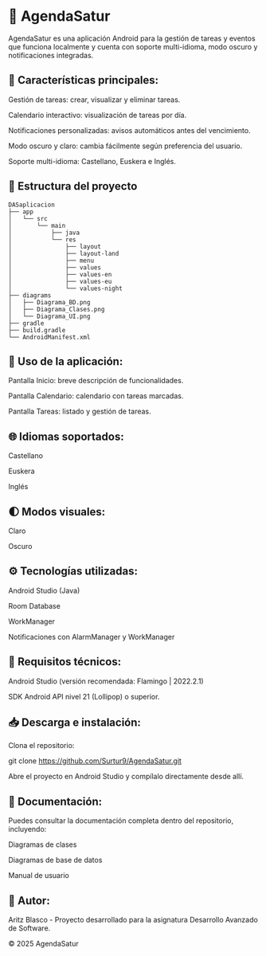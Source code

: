# 📆 AgendaSatur

AgendaSatur es una aplicación Android para la gestión de tareas y eventos que funciona localmente y cuenta con soporte multi-idioma, modo oscuro y notificaciones integradas.

## 📌 Características principales:

Gestión de tareas: crear, visualizar y eliminar tareas.

Calendario interactivo: visualización de tareas por día.

Notificaciones personalizadas: avisos automáticos antes del vencimiento.

Modo oscuro y claro: cambia fácilmente según preferencia del usuario.

Soporte multi-idioma: Castellano, Euskera e Inglés.

## 📂 Estructura del proyecto
```
DASaplicacion
├── app
│   └── src
│       └── main
│           ├── java
│           └── res
│               ├── layout
│               ├── layout-land
│               ├── menu
│               ├── values
│               ├── values-en
│               ├── values-eu
│               └── values-night
├── diagrams
│   ├── Diagrama_BD.png
│   ├── Diagrama_Clases.png
│   └── Diagrama_UI.png
├── gradle
├── build.gradle
└── AndroidManifest.xml
```
## 📲 Uso de la aplicación:

Pantalla Inicio: breve descripción de funcionalidades.

Pantalla Calendario: calendario con tareas marcadas.

Pantalla Tareas: listado y gestión de tareas.

## 🌐 Idiomas soportados:

Castellano

Euskera

Inglés

## 🌓 Modos visuales:

Claro

Oscuro

## ⚙️ Tecnologías utilizadas:

Android Studio (Java)

Room Database

WorkManager

Notificaciones con AlarmManager y WorkManager

## 🔧 Requisitos técnicos:

Android Studio (versión recomendada: Flamingo | 2022.2.1)

SDK Android API nivel 21 (Lollipop) o superior.

## 📥 Descarga e instalación:

Clona el repositorio:

git clone https://github.com/Surtur9/AgendaSatur.git

Abre el proyecto en Android Studio y compílalo directamente desde allí.

## 📄 Documentación:

Puedes consultar la documentación completa dentro del repositorio, incluyendo:

Diagramas de clases

Diagramas de base de datos

Manual de usuario

## 👤 Autor:

Aritz Blasco - Proyecto desarrollado para la asignatura Desarrollo Avanzado de Software.

© 2025 AgendaSatur
